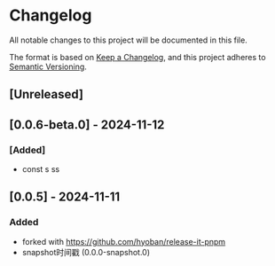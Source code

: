 # Changelog

All notable changes to this project will be documented in this file.

The format is based on [Keep a Changelog](https://keepachangelog.com/en/1.1.0/),
and this project adheres to [Semantic Versioning](https://semver.org/spec/v2.0.0.html).

## [Unreleased]

## [0.0.6-beta.0] - 2024-11-12

### [Added]

- const s ss

## [0.0.5] - 2024-11-11

### Added

- forked with https://github.com/hyoban/release-it-pnpm
- snapshot时间戳 (0.0.0-snapshot.0)
